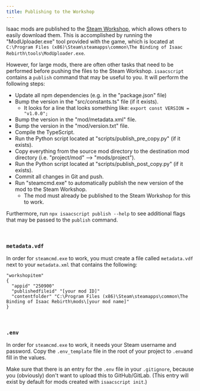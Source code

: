 ```yaml
---
title: Publishing to the Workshop
---
```


Isaac mods are published to the [Steam Workshop](https://steamcommunity.com/app/250900/workshop/), which allows others to easily download them. This is accomplished by running the "ModUploader.exe" tool provided with the game, which is located at `C:\Program Files (x86)\Steam\steamapps\common\The Binding of Isaac Rebirth\tools\ModUploader.exe`.

However, for large mods, there are often other tasks that need to be performed before pushing the files to the Steam Workshop. `isaacscript` contains a `publish` command that may be useful to you. It will perform the following steps:

- Update all npm dependencies (e.g. in the "package.json" file)
- Bump the version in the "src/constants.ts" file (if it exists).
  - It looks for a line that looks something like: `export const VERSION = "v1.0.0";`
- Bump the version in the "mod/metadata.xml" file.
- Bump the version in the "mod/version.txt" file.
- Compile the TypeScript.
- Run the Python script located at "scripts/publish_pre_copy.py" (if it exists).
- Copy everything from the source mod directory to the destination mod directory (i.e. "project/mod" --> "mods/project").
- Run the Python script located at "scripts/publish_post_copy.py" (if it exists).
- Commit all changes in Git and push.
- Run "steamcmd.exe" to automatically publish the new version of the mod to the Steam Workshop.
  - The mod must already be published to the Steam Workshop for this to work.

Furthermore, run `npx isaacscript publish --help` to see additional flags that may be passed to the `publish` command.

<br />

### `metadata.vdf`

In order for `steamcmd.exe` to work, you must create a file called `metadata.vdf` next to your `metadata.xml` that contains the following:

```vdf
"workshopitem"
{
  "appid" "250900"
  "publishedfileid" "[your mod ID]"
  "contentfolder" "C:\Program Files (x86)\Steam\steamapps\common\The Binding of Isaac Rebirth\mods\[your mod name]"
}
```

<br />

### `.env`

In order for `steamcmd.exe` to work, it needs your Steam username and password. Copy the `.env_template` file in the root of your project to `.env`and fill in the values.

Make sure that there is an entry for the `.env` file in your `.gitignore`, because you (obviously) don't want to upload this to GitHub/GitLab. (This entry will exist by default for mods created with `isaacscript init`.)

